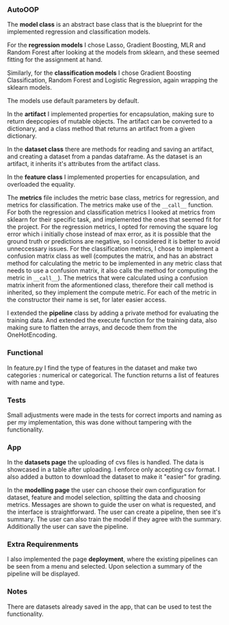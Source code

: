 ### AutoOOP

The **model class** is an abstract base class that is the blueprint for the implemented regression and classification models.

For the **regression models** I chose Lasso, Gradient Boosting, MLR and Random Forest after looking at the models from sklearn, and these seemed fitting for the assignment at hand.

Similarly, for the **classification models** I chose Gradient Boosting Classification, Random Forest and Logistic Regression, again wrapping the sklearn models. 
 
The models use default parameters by default.


In the **artifact** I implemented properties for encapsulation, making sure to return deepcopies of mutable objects.
The artifact can be converted to a dictionary, and a class method that returns an artifact from a given dictionary.

In the **dataset class** there are methods for reading and saving an artifact, and creating a dataset from a pandas dataframe. As the dataset is an artifact, it inherits it's attributes from the artifact class.

In the **feature class** I implemented properties for encapsulation, and overloaded the equality.

The **metrics** file includes the metric base class, metrics for regression, and metrics for classification. The metrics make use of the `__call__` function. For both the regression and classification metrics I looked at metrics from sklearn for their specific task, and implemented the ones that seemed fit for the project. For the regression metrics, I opted for removing the square log error which i initially chose instead of max error, as it is possible that the ground truth or predictions are negative, so I considered it is better to avoid unneccessary issues. For the classification metrics, I chose to implement a confusion matrix class as well (computes the matrix, and has an abstract method for calculating the metric to be implemented in any metric class that needs to use a confusion matrix, it also calls the method for computing the metric in `__call__`). The metrics that were calculated using a confusion matrix inherit from the aformentioned class, therefore their call method is inherited, so they implement the compute metric. For each of the metric in the constructor their name is set, for later easier access.

I extended the **pipeline** class by adding a private method for evaluating the training data. And extended the execute function for the training data, also making sure to flatten the arrays, and decode them from the OneHotEncoding. 

### Functional

In feature.py I find the type of features in the dataset and make two categories : numerical or categorical. The function returns a list of features with name and type.

### Tests 

Small adjustments were made in the tests for correct imports and naming as per my implementation, this was done without tampering with the functionality.


### App

In the **datasets page** the uploading of cvs files is handled. The data is showcased in a table after uploading.
I enforce only accepting csv format.
I also added a button to download the dataset to make it "easier" for grading.

In the **modelling page** the user can choose their own configuration for dataset, feature and model selection, splitting the data and choosing metrics. Messages are shown to guide the user on what is requested, and the interface is straightforward. The user can create a pipeline, then see it's summary. The user can also train the model if they agree with the summary. Additionally the user can save the pipeline. 

### Extra Requirenments 

I also implemented the page **deployment**, where the existing pipelines can be seen from a menu and selected. Upon selection a summary of the pipeline will be displayed.

### Notes 

There are datasets already saved in the app, that can be used to test the functionality.